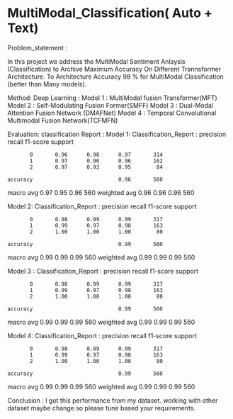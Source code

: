 # MultiModal_Classification( Auto + Text)

Problem_statement :

  In this project we address the MultiModal Sentiment Anlaysis (Classification) to Archive Maximum Accuracy On Different Trannsformer Architecture. To Architecture Accuracy 98 % for MultiModal Classification (better than Many models).

Method:
  Deep Learning :
    Model 1 : MultiModal fusion Transformer(MFT)
    Model 2 : Self-Modulating Fusion Former(SMFF)
    Model 3 : Dual-Modal Attention Fusion Network (DMAFNet)
    Model 4 : Temporal Convolutional Multimodal Fusion Network(TCFMFN)
    
Evaluation:
 classification Report :
   Model 1:
     Classification_Report : 
               precision    recall  f1-score   support

           0       0.96      0.98      0.97       314
           1       0.97      0.96      0.96       162
           2       0.97      0.93      0.95        84

    accuracy                           0.96       560
   macro avg       0.97      0.95      0.96       560
weighted avg       0.96      0.96      0.96       560


Model 2:
 Classification_Report : 
               precision    recall  f1-score   support

           0       0.98      0.99      0.99       317
           1       0.99      0.97      0.98       163
           2       1.00      1.00      1.00        80

    accuracy                           0.99       560
   macro avg       0.99      0.99      0.99       560
weighted avg       0.99      0.99      0.99       560

Model 3 :
  Classification_Report : 
               precision    recall  f1-score   support

           0       0.98      0.99      0.99       317
           1       0.99      0.97      0.98       163
           2       1.00      1.00      1.00        80

    accuracy                           0.99       560
   macro avg       0.99      0.99      0.99       560
weighted avg       0.99      0.99      0.99       560

Model 4:
  Classification_Report : 
               precision    recall  f1-score   support

           0       0.98      0.99      0.99       317
           1       0.99      0.97      0.98       163
           2       1.00      1.00      1.00        80

    accuracy                           0.99       560
   macro avg       0.99      0.99      0.99       560
weighted avg       0.99      0.99      0.99       560


Conclusion :
  I got this performance from my dataset. working with other dataset maybe change so please tune based your requirements.
